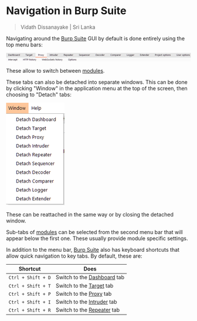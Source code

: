# Navigation in Burp Suite

> Vidath Dissanayake | Sri Lanka

Navigating around the [Burp Suite](Burp%20Suite.md) GUI by default is done entirely using the top menu bars:

![tabs](assets/images/tabs.png)

These allow to switch between [modules](modules/modules.md).

These tabs can also be detached into separate windows. This can be done by clicking "Window" in the application menu at the top of the screen, then choosing to "Detach" tabs:

![detach windows](assets/images/detach%20windows.png)

These can be reattached in the same way or by closing the detached window.

Sub-tabs of [modules](modules/modules.md) can be selected from the second menu bar that will appear below the first one. These usually provide module specific settings.

In addition to the menu bar, [Burp Suite](Burp%20Suite.md) also has keyboard shortcuts that allow quick navigation to key tabs. By default, these are:

| Shortcut           | Does                                                          |
| ------------------ | ------------------------------------------------------------- |
| `Ctrl + Shift + D` | Switch to the [Dashboard](modules/Dashboard/Dashboard.md) tab |
| `Ctrl + Shift + T` | Switch to the [Target](modules/Target/Target.md) tab          |
| `Ctrl + Shift + P` | Switch to the [Proxy](modules/Proxy/Proxy.md) tab             |
| `Ctrl + Shift + I` | Switch to the [Intruder](modules/Intruder/Intruder.md) tab    |
| `Ctrl + Shift + R` | Switch to the [Repeater](modules/Repeater/Repeater.md) tab    |
